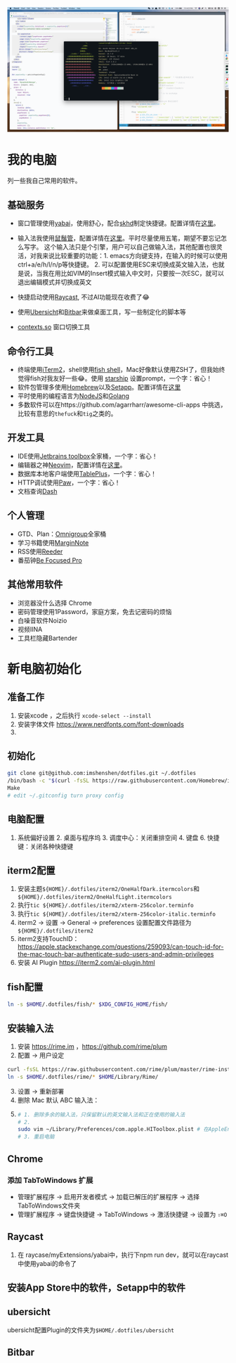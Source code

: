 ![view.png](view.png)

# 我的电脑
列一些我自己常用的软件。

## 基础服务
* 窗口管理使用[yabai](https://github.com/koekeishiya/yabai)，使用舒心，配合[skhd](https://github.com/koekeishiya/skhd)制定快捷键。配置详情在[这里](https://github.com/imshenshen/dotfiles/tree/master/yabai)。

* 输入法我使用[鼠鬚管](https://github.com/rime/squirrel)，配置详情在[这里](https://github.com/imshenshen/dotfiles/tree/master/rime)。平时尽量使用五笔，期望不要忘记怎么写字。
这个输入法只是个引擎，用户可以自己做输入法，其他配置也很灵活，对我来说比较重要的功能：1. emacs方向键支持，在输入的时候可以使用ctrl+a/e/h/l/n/p等快捷键。 2. 可以配置使用ESC来切换成英文输入法，也就是说，当我在用比如VIM的Insert模式输入中文时，只要按一次ESC，就可以退出编辑模式并切换成英文

* 快捷启动使用[Raycast](https://www.raycast.com/), 不过AI功能现在收费了😂️

* 使用[Ubersicht](http://tracesof.net/uebersicht/)和[Bitbar](https://github.com/matryer/bitbar)来做桌面工具，写一些制定化的脚本等

* [contexts.so](contexts.so) 窗口切换工具

## 命令行工具 
* 终端使用[iTerm2](https://www.iterm2.com/)，shell使用[fish shell](https://fishshell.com/)，Mac好像默认使用ZSH了，但我始终觉得fish对我友好一些😂。使用 [starship](https://starship.rs/) 设置prompt，一个字：省心！
* 软件包管理多使用[Homebrew](https://brew.sh/)以及[Setapp](https://setapp.com/)。配置详情在[这里](https://github.com/imshenshen/dotfiles/tree/master/homebrew)
* 平时使用的编程语言为[NodeJS](https://nodejs.org/en/)和[Golang](https://golang.org/)
* 多数软件可以在https://github.com/agarrharr/awesome-cli-apps 中挑选，比较有意思的`thefuck`和`tig`之类的。

## 开发工具
* IDE使用[Jetbrains toolbox](https://www.jetbrains.com/toolbox-app/)全家桶，一个字：省心！
* 编辑器之神[Neovim](https://neovim.io/)，配置详情在[这里](https://github.com/imshenshen/dotfiles/tree/master/neovim)。
* 数据库本地客户端使用[TablePlus](https://tableplus.com/)，一个字：省心！
* HTTP调试使用[Paw](https://paw.cloud/)，一个字：省心！
* 文档查询[Dash](https://kapeli.com/dash)

## 个人管理
* GTD、Plan：[Omnigroup](https://www.omnigroup.com/)全家桶
* 学习书籍使用[MarginNote](https://www.marginnote.com/)
* RSS使用[Reeder](https://reederapp.com/)
* 番茄钟[Be Focused Pro](https://setapp.com/apps/be-focused)

## 其他常用软件
* 浏览器没什么选择 Chrome
* 密码管理使用1Password，家庭方案，免去记密码的烦恼
* 白噪音软件Noizio
* 视频IINA
* 工具栏隐藏Bartender


# 新电脑初始化

## 准备工作
1. 安装xcode ，之后执行 `xcode-select --install`
2. 安装字体文件 https://www.nerdfonts.com/font-downloads
3. 

## 初始化
```bash
git clone git@github.com:imshenshen/dotfiles.git ~/.dotfiles
/bin/bash -c "$(curl -fsSL https://raw.githubusercontent.com/Homebrew/install/HEAD/install.sh)"
Make
# edit ~/.gitconfig turn proxy config
```
## 电脑配置
1. 系统偏好设置
   2. 桌面与程序坞
      3. 调度中心：关闭重排空间
   4. 键盘
      6. 快捷键：关闭各种快捷键

## iterm2配置
1. 安装主题`${HOME}/.dotfiles/iterm2/OneHalfDark.itermcolors`和`${HOME}/.dotfiles/iterm2/OneHalfLight.itermcolors`
2. 执行`tic ${HOME}/.dotfiles/iterm2/xterm-256color.terminfo`
2. 执行`tic ${HOME}/.dotfiles/iterm2/xterm-256color-italic.terminfo`
3. iterm2 -> 设置 -> General -> preferences 设置配置文件路径为`${HOME}/.dotfiles/iterm2`
4. iterm2支持TouchID： https://apple.stackexchange.com/questions/259093/can-touch-id-for-the-mac-touch-bar-authenticate-sudo-users-and-admin-privileges
5. 安装 AI Plugin https://iterm2.com/ai-plugin.html

## fish配置
```bash
ln -s $HOME/.dotfiles/fish/* $XDG_CONFIG_HOME/fish/
```

## 安装输入法
1. 安装 https://rime.im ，https://github.com/rime/plum
2. 配置 -> 用户设定
```bash
curl -fsSL https://raw.githubusercontent.com/rime/plum/master/rime-install | bash -s -- prelude wubi pinyin-simp luna-pinyin gaboolic/rime-frost:others/recipes/full
ln -s $HOME/.dotfiles/rime/* $HOME/Library/Rime/
```
3. 设置 -> 重新部署
4. 删除 Mac 默认 ABC 输入法：
5. 
    ```bash
    # 1. 删除多余的输入法，只保留默认的英文输入法和正在使用的输入法
    # 2. 
    sudo vim ~/Library/Preferences/com.apple.HIToolbox.plist # 在AppleEnabledInputSources 中删除 ABC
    # 3. 重启电脑
    ```
## Chrome
### 添加 TabToWindows 扩展
* 管理扩展程序 -> 启用开发者模式 -> 加载已解压的扩展程序 -> 选择TabToWindows文件夹
* 管理扩展程序 -> 键盘快捷键 -> TabToWindows -> 激活快捷键 -> 设置为 `⇧⌘O` 

## Raycast
1. 在 raycase/myExtensions/yabai中，执行下npm run dev，就可以在raycast中使用yabai的命令了

## 安装App Store中的软件，Setapp中的软件

## ubersicht
ubersicht配置Plugin的文件夹为`$HOME/.dotfiles/ubersicht`

## Bitbar
